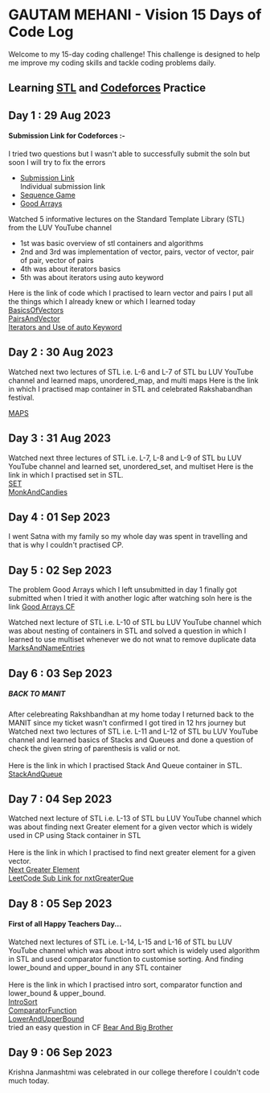 # GAUTAM MEHANI - Vision 15 Days of Code Log

Welcome to my 15-day coding challenge! This challenge is designed to help me improve my coding skills and tackle coding problems daily.

## Learning [STL](https://youtube.com/playlist?list=PLauivoElc3gh3RCiQA82MDI-gJfXQQVnn&si=h_WPJhHIPX6WYbZb) and [Codeforces](https://codeforces.com/profile/GautamMehani) Practice
##  Day 1 : 29 Aug 2023 <br>

#### Submission Link for Codeforces :-
I tried two questions but I wasn't able to successfully submit the soln but soon I will try to fix the errors <br>
- [Submission Link](https://codeforces.com/submissions/GautamMehani) <br> 
Individual submission link <br> 
- [Sequence Game](https://codeforces.com/contest/1862/submission/221007003)<br>
- [Good Arrays](https://codeforces.com/contest/1856/submission/220942840)<br>

Watched 5 informative lectures on the Standard Template Library (STL) from the LUV YouTube channel
  - 1st was basic overview of stl containers and algorithms
  - 2nd and 3rd was implementation of vector, pairs, vector of vector, pair of pair, vector of     pairs
  - 4th was about iterators basics
  - 5th was about iterators using auto keyword

Here is the link of code which I practised to learn vector and pairs I put all the things which I already knew or which I learned today <br>
 [BasicsOfVectors](https://pastebin.com/agsDBiZC) <br>
 [PairsAndVector](https://pastebin.com/ipMirTQ3) <br>
 [Iterators and Use of auto Keyword](https://pastebin.com/2ynbmaSe)<br>

 
## Day 2 : 30 Aug 2023 <br>

Watched next two lectures of STL i.e. L-6 and L-7 of STL bu LUV YouTube channel and learned maps, unordered_map, and multi maps
Here is the link in which I practised map container in STL and celebrated Rakshabandhan festival.

[MAPS](https://pastebin.com/2pD643vE) <br>

## Day 3 : 31 Aug 2023 <br>
Watched next three lectures of STL i.e. L-7, L-8 and L-9 of STL bu LUV YouTube channel and learned set, unordered_set, and multiset 
Here is the link in which I practised set in STL. <br>
[SET](https://pastebin.com/Ma6rm0Lp) <br>          [MonkAndCandies](https://www.hackerearth.com/practice/data-structures/trees/heapspriority-queues/practice-problems/algorithm/monk-and-the-magical-candy-bags/?fbclid=IwAR2kDiVkEaxu9dkCTCUhzXLuIccNn0Gz3dSfkaSUjlDE6Nb9UHMzt8HNDo4) <br>


## Day 4 : 01 Sep 2023 <br>
I went Satna with my family so my whole day was spent in travelling and that is why I couldn't practised CP. <br>

## Day 5 : 02 Sep 2023 <br>
The problem Good Arrays which I left unsubmitted in day 1 finally got submitted when I tried it with another logic after watching soln here is the link 
[Good Arrays CF](https://codeforces.com/contest/1856/submission/221561175)<br>

Watched next  lecture of STL i.e. L-10 of STL bu LUV YouTube channel which was about nesting of containers in STL and solved a question in which I learned to use multiset whenever we do not wnat to remove duplicate data <br>
[MarksAndNameEntries](https://www.hackerearth.com/problem/algorithm/the-monk-and-class-marks/?fbclid=IwAR09BMLG-1NhqDlVQq0KIzSr8ZTgqrbJmdfnsXc7KnDiphgX5UmbFLoEYjE)<br>


## Day 6 : 03 Sep 2023 <br>
##### BACK TO MANIT
After celebreating Rakshbandhan at my home today I returned back to the MANIT since my ticket wasn't confirmed I got tired in 12 hrs journey but 
Watched next two lectures of STL i.e. L-11 and L-12 of STL bu LUV YouTube channel and learned basics of Stacks and Queues and done a question of check the given string of parenthesis is valid or not. <br><br>
Here is the link in which I practised Stack And Queue container in STL. <br>
[StackAndQueue](https://pastebin.com/VZ157RFJ) <br>


## Day 7 : 04 Sep 2023 <br>

Watched next  lecture of STL i.e. L-13 of STL bu LUV YouTube channel which was about finding next Greater element for a given vector which is widely used in CP using Stack container in STL <br> <br>
Here is the link in which I practised to find next greater element for a given vector. <br>
[Next Greater Element](https://pastebin.com/HNRriG8J) <br>
[LeetCode Sub Link for nxtGreaterQue](https://leetcode.com/problems/next-greater-element-i/submissions/)<br>


## Day 8 : 05 Sep 2023 <br>
#### First of all Happy Teachers Day...
Watched next  lectures of STL i.e. L-14, L-15 and L-16  of STL bu LUV YouTube channel which was about intro sort which is widely used algorithm in STL and used comparator function to customise sorting. And finding lower_bound and upper_bound in any STL container<br> <br>
Here is the link in which I practised intro sort, comparator function and lower_bound & upper_bound. <br>
[IntroSort](https://pastebin.com/LJChnLpa)<br>
[ComparatorFunction](https://pastebin.com/zB5HnUJJ)<br>
[LowerAndUpperBound](https://pastebin.com/r155L931)<br>
tried an easy question in CF  [Bear And Big Brother](https://codeforces.com/contest/791/submission/221952731)<br>


## Day 9 : 06 Sep 2023 <br>
Krishna Janmashtmi was celebrated in our college therefore I couldn't code much today. <br>
